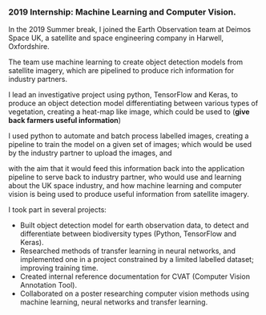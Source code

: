 ### 2019 Internship: Machine Learning and Computer Vision.
<!-- The “Hard Sell” Paragraph – Prove how qualified you are. Use bullet points to highlight achievements.  -->
In the 2019 Summer break, I joined the Earth Observation team at Deimos Space UK, a satellite and space engineering company in Harwell, Oxfordshire.

The team use machine learning to create object detection models from satellite imagery, which are pipelined to produce rich information for industry partners.

I lead an investigative project using python, TensorFlow and Keras, to produce an object detection model differentiating between various types of vegetation, creating a heat-map like image, which could be used to (**give back farmers useful information**)

I used python to automate and batch process labelled images, creating a pipeline to train the model on a given set of images; which would be used by the industry partner to upload the images, and


 with the aim that it would feed this information back into the application pipeline to serve back to industry partner, who would use
 and learning about the UK space industry, and how machine learning and computer vision is being used to produce useful information from satellite imagery.  

I took part in several projects:

- Built object detection model for earth observation data, to detect and differentiate between biodiversity types (Python, TensorFlow and Keras).
- Researched methods of transfer learning in neural networks, and implemented one in a project constrained by a limited labelled dataset; improving training time.
- Created internal reference documentation for CVAT (Computer Vision Annotation Tool).
- Collaborated on a poster researching computer vision methods using machine learning, neural networks and transfer learning.

<!-- During the 2018 summer break, I undertook a Python software engineering internship with Yobota; a mid-sized fintech startup in London, who have created a lean cloud based banking platform.  I was delegated to the API / integrations team and given the exploratory project of creating an internal client for payment initiations using the UK's new banking initiative the OpenBanking API.  The client that I wrote had to conform to banking industry standards, and employed technologies such as OAuth bearer tokens, a REST API for internal platform use, test driven development life cycle, continuous integration using Jenkins and written using Python / Django / DRF, with testing suite pytest. -->

<!-- As part of team building, I delivered a company presentation on my research into OpenBanking.  And for project planning, I took part in a daily morning standup, and weekly sprint planning meetings, where I set my own goals, and recounted updates on the progress of my integration. -->
